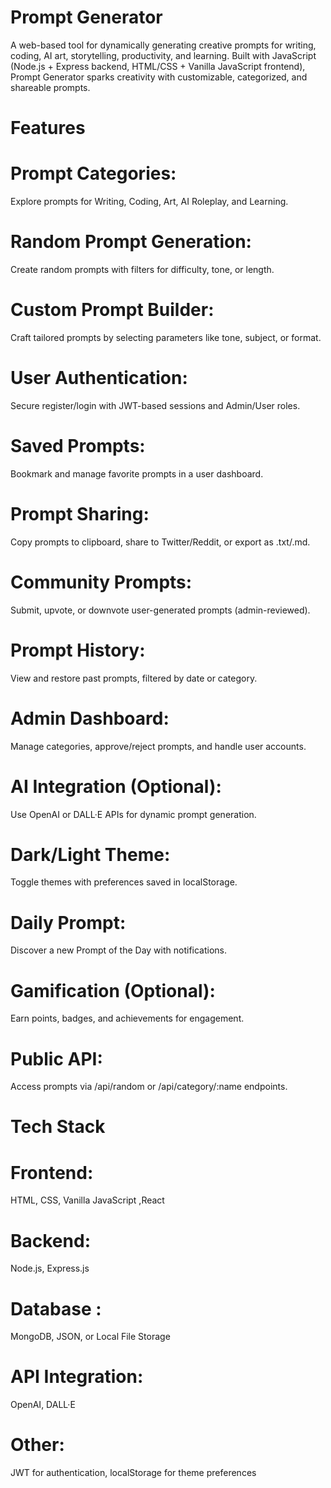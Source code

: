 # Prompt Generator

A web-based tool for dynamically generating creative prompts for writing, coding, AI art, storytelling, productivity, and learning. Built with JavaScript (Node.js + Express backend, HTML/CSS + Vanilla JavaScript frontend), Prompt Generator sparks creativity with customizable, categorized, and shareable prompts.


# Features

# Prompt Categories:
Explore prompts for Writing, Coding, Art, AI Roleplay, and Learning.

# Random Prompt Generation: 
Create random prompts with filters for difficulty, tone, or length.

# Custom Prompt Builder:
Craft tailored prompts by selecting parameters like tone, subject, or format.

# User Authentication: 
Secure register/login with JWT-based sessions and Admin/User roles.

# Saved Prompts:
Bookmark and manage favorite prompts in a user dashboard.

# Prompt Sharing:
Copy prompts to clipboard, share to Twitter/Reddit, or export as .txt/.md.

# Community Prompts:
Submit, upvote, or downvote user-generated prompts (admin-reviewed).

# Prompt History:
View and restore past prompts, filtered by date or category.

# Admin Dashboard: 
Manage categories, approve/reject prompts, and handle user accounts.

# AI Integration (Optional):
Use OpenAI or DALL·E APIs for dynamic prompt generation.

# Dark/Light Theme: 
Toggle themes with preferences saved in localStorage.

# Daily Prompt: 
Discover a new Prompt of the Day with notifications.

# Gamification (Optional):
Earn points, badges, and achievements for engagement.

# Public API:
Access prompts via /api/random or /api/category/:name endpoints.

# Tech Stack

# Frontend:
HTML, CSS, Vanilla JavaScript ,React 
# Backend:
Node.js, Express.js
# Database :
MongoDB, JSON, or Local File Storage
# API Integration: 
OpenAI, DALL·E
# Other: 
JWT for authentication, localStorage for theme preferences

